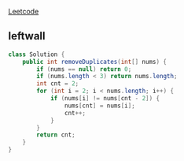[Leetcode](https://leetcode.com/problems/remove-duplicates-from-sorted-array-ii/)

## leftwall
```java
class Solution {
    public int removeDuplicates(int[] nums) {
        if (nums == null) return 0;
        if (nums.length < 3) return nums.length;
        int cnt = 2;
        for (int i = 2; i < nums.length; i++) {
            if (nums[i] != nums[cnt - 2]) {
                nums[cnt] = nums[i];
                cnt++;
            }
        }
        return cnt;
    }
}
```
